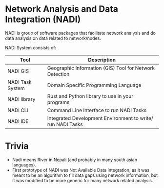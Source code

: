 # Network Analysis and Data Integration (NADI)

NADI is group of software packages that facilitate network analysis and do data analysis on data related to network/nodes.


NADI System consists of:

| Tool             | Description                                                 |
|------------------|-------------------------------------------------------------|
| NADI GIS         | Geographic Information (GIS) Tool for Network Detection     |
| NADI Task System | Domain Specific Programming Language                        |
| NADI library     | Rust and Python library to use in your programs             |
| NADI CLI         | Command Line Interface to run NADI Tasks                    |
| NADI IDE         | Integrated Development Environment to write/ run NADI Tasks |


# Trivia
- Nadi means River in Nepali (and probably in many south asian languages).
- First prototype of NADI was Not Available Data Integration, as it
  was meant to be an algorithm to fill data gaps using network
  information, but it was modified to be more generic for many network
  related analysis.
